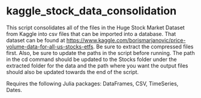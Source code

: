 # kaggle_stock_data_consolidation
This script consolidates all of the files in the Huge Stock Market Dataset from Kaggle into csv files that can be imported into a database.  That dataset can be found at https://www.kaggle.com/borismarjanovic/price-volume-data-for-all-us-stocks-etfs.  Be sure to extract the compressed files first.  Also, be sure to update the paths in the script before running.  The path in the cd command should be updated to the Stocks folder under the extracted folder for the data and the path where you want the output files should also be updated towards the end of the script.

Requires the following Julia packages: DataFrames, CSV, TimeSeries, Dates.
